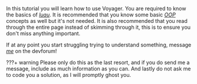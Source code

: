 In this tutorial you will learn how to use Voyager. You are required to know the basics of [*luau*](https://luau-lang.org/). It is recommended that you know some basic [*OOP*](https://en.wikipedia.org/wiki/Object-oriented_programming) concepts as well but it's not needed. It is also recommended that you read through the entire page instead of skimming through it, this is to ensure you don't miss anything important.

If at any point you start struggling trying to understand something, message [*me*](https://devforum.roblox.com/u/jodenewastaken/summary) on the devforum! 

???+ warning
    Please only do this as the last resort, and if you do send me a message, include as much information as you can. And lastly do not ask me to code you a solution, as I will promptly ghost you.